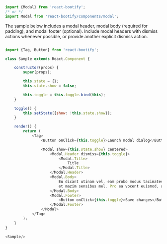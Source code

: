 
```js static
import {Modal} from 'react-bootify';
/* or */
import Modal from 'react-bootify/components/modal';
```

The sample below includes a modal header, modal body (required for padding), and modal footer (optional). Include modal headers with dismiss actions whenever possible, or provide another explicit dismiss action.

```js

import {Tag, Button} from 'react-bootify';

class Sample extends React.Component {

    constructor(props) {
        super(props);

        this.state = {};
        this.state.show = false;

        this.toggle = this.toggle.bind(this);
    }

    toggle() {
        this.setState({show: !this.state.show});
    }

    render() {
        return (
            <Tag>
                <Button onClick={this.toggle}>Launch modal dialog</Button>

                <Modal show={this.state.show} centered>
                    <Modal.Header dismiss={this.toggle}>
                        <Modal.Title>
                            Title
                        </Modal.Title>
                    </Modal.Header>
                    <Modal.Body>
                        Eu dicant utinam vel, eam probo modus tacimates te,
                        et mazim sensibus mel. Pro ea vocent euismod, ad putant fastidii.
                    </Modal.Body>
                    <Modal.Footer>
                        <Button onClick={this.toggle}>Save changes</Button>
                    </Modal.Footer>
                </Modal>
            </Tag>
        );
    }
}

<Sample/>


```

